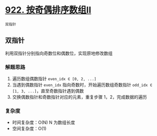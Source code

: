 # [922. 按奇偶排序数组II](https://leetcode-cn.com/problems/sort-array-by-parity-ii/solution/an-qi-ou-pai-xu-shu-zu-ii-by-leetcode-solution/)

`双指针`

## 双指针

利用双指针分别指向奇数位和偶数位，实现原地修改数组

### 解题思路

1. 遍历数组偶数指针 `even_idx ∈ [0, 2, ...]`
2. 当遇到偶数指针 `even_idx` 指向奇数时，开始遍历数组奇数指针 `odd_idx ∈ [1, 3, ...]`，直至奇数指针遇到偶数
3. 交换偶数指针和奇数指针对应的元素，重复步骤 1，2，完成数据的遍历

### 复杂度

- 时间复杂度：O(N) N 为数组长度
- 空间复杂度：O(1)
